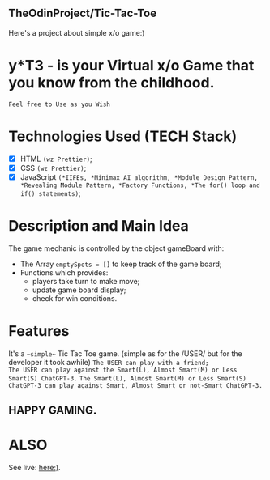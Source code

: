## TheOdinProject/Tic-Tac-Toe

Here's a project about simple x/o game:)<br>
# <b>y*T3</b> - is your Virtual x/o Game that you know from the childhood.<br>
`Feel free to Use as you Wish`

# Technologies Used (TECH Stack)

- [x] HTML `(wz Prettier)`;
- [x] CSS `(wz Prettier)`;
- [x] JavaScript `(*IIFEs, *Minimax AI algorithm, *Module Design Pattern, *Revealing Module Pattern, *Factory Functions, *The for() loop and if() statements)`;

# Description and Main Idea
The game mechanic is controlled by the object gameBoard with: 
- The Array `emptySpots = []` to keep track of the game board;
- Functions which provides:
  - players take turn to make move;
  - update game board display;
  - check for win conditions.

#  Features
It's a `~simple~` Tic Tac Toe game. (simple as for the /USER/ but for the developer it took awhile)
`The USER can play with a friend;`<br>
`The USER can play against the Smart(L), Almost Smart(M) or Less Smart(S) ChatGPT-3.`
`The Smart(L), Almost Smart(M) or Less Smart(S) ChatGPT-3 can play against Smart, Almost Smart or not-Smart ChatGPT-3.`

## HAPPY GAMING.

# ALSO 

See live: <a href="">here:)</a>.